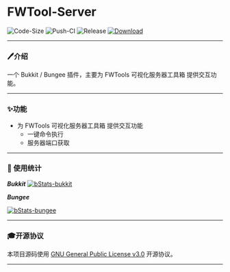 # FWTool-Server
![Code-Size](https://img.shields.io/github/languages/code-size/Yurinann/FWTool-Server)
![Push-CI](https://github.com/Yurinann/FWTool-Server/actions/workflows/push-ci.yml/badge.svg?branch=main)
![Release](https://img.shields.io/github/v/release/Yurinann/FWTool-Server)
[![Download](https://img.shields.io/github/downloads/Yurinann/FWTool-Server/total)](https://github.com/YuFWTool-Server/releases)

---

### 🖊介绍

一个 Bukkit / Bungee 插件，主要为 FWTools 可视化服务器工具箱 提供交互功能。

---

### ✨功能

- 为 FWTools 可视化服务器工具箱 提供交互功能
  - 一键命令执行
  - 服务器端口获取

---

### 🧵 使用统计

***Bukkit***
[![bStats-bukkit](https://bstats.org/signatures/bukkit/FWTool-Server.svg)](https://bstats.org/plugin/bukkit/FWTool-Server/14735)

***Bungee***

[![bStats-bungee](https://bstats.org/signatures/bungeecord/FWTool-Server.svg)](https://bstats.org/plugin/bungee/FWTool-Server/14736)

---

### 🎓开源协议

本项目源码使用 [GNU General Public License v3.0](https://opensource.org/licenses/GPL-3.0) 开源协议。

---